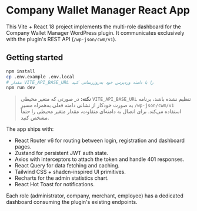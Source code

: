 # Company Wallet Manager React App

This Vite + React 18 project implements the multi-role dashboard for the Company Wallet Manager WordPress plugin. It communicates exclusively with the plugin's REST API (`/wp-json/cwm/v1`).

## Getting started

```bash
npm install
cp .env.example .env.local
# مقدار VITE_API_BASE_URL را با دامنه وردپرس خود به‌روزرسانی کنید
npm run dev
```

> **نکته:** در صورتی که متغیر محیطی `VITE_API_BASE_URL` تنظیم نشده باشد، برنامه به صورت خودکار از نشانی دامنه فعلی
> به‌همراه مسیر `/wp-json/cwm/v1` استفاده می‌کند. برای اتصال به دامنه‌ای متفاوت، مقدار متغیر محیطی را حتماً مشخص کنید.

The app ships with:

- React Router v6 for routing between login, registration and dashboard pages.
- Zustand for persistent JWT auth state.
- Axios with interceptors to attach the token and handle 401 responses.
- React Query for data fetching and caching.
- Tailwind CSS + shadcn-inspired UI primitives.
- Recharts for the admin statistics chart.
- React Hot Toast for notifications.

Each role (administrator, company, merchant, employee) has a dedicated dashboard consuming the plugin's existing endpoints.
